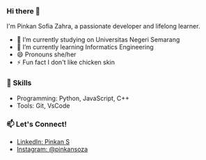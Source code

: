 ### Hi there 👋

I'm Pinkan Sofia Zahra, a passionate developer and lifelong learner.

- 🔭 I’m currently studying on Universitas Negeri Semarang
- 🌱 I’m currently learning Informatics Engineering
- 😄 Pronouns she/her
- ⚡ Fun fact I don't like chicken skin

### 🌟 Skills
- Programming: Python, JavaScript, C++
- Tools: Git, VsCode

### 📫 Let's Connect!
- [LinkedIn: Pinkan S](https://www.linkedin.com/in/pinkan-s-bb7b0b321/)
- [Instagram: @pinkansoza](https://instagram.com/pinkansoza)
